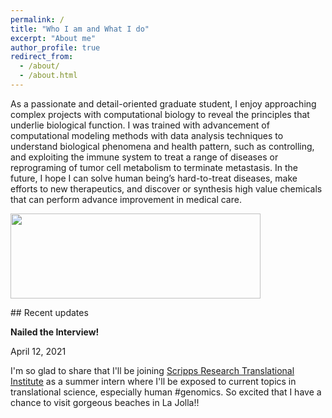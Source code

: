 ```yaml
---
permalink: /
title: "Who I am and What I do"
excerpt: "About me"
author_profile: true
redirect_from: 
  - /about/
  - /about.html
---
```



As a passionate and detail-oriented graduate student, I enjoy approaching complex projects with computational biology to reveal the principles that underlie biological function. I was trained with advancement of computational modeling methods with data analysis techniques to understand biological phenomena and health pattern, such as controlling, and exploiting the immune system to treat a range of diseases or reprograming of tumor cell metabolism to terminate metastasis. In the future, I hope I can solve human being’s hard-to-treat diseases, make efforts to new therapeutics, and discover or synthesis high value chemicals that can perform  advance improvement in medical care.

<p>
<img src="https://i1.wp.com/scasource.net/wp-content/uploads/2019/08/RNA2.png?fit=2000%2C688&ssl=1" width="400" height="136">
</p>
## Recent updates

**Nailed the Interview!**

April 12, 2021

I'm so glad to share that I'll be joining <a href="https://www.scripps.edu/science-and-medicine/translational-institute/">Scripps Research Translational Institute</a> as a summer intern where I'll be exposed to current topics in translational science, especially human #genomics. So excited that I have a chance to visit gorgeous beaches in La Jolla!!
